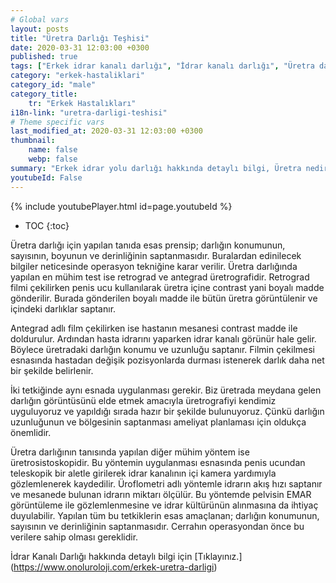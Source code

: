 ```yaml
---
# Global vars
layout: posts
title: "Üretra Darlığı Teşhisi"
date: 2020-03-31 12:03:00 +0300
published: true
tags: ["Erkek idrar kanalı darlığı", "İdrar kanalı darlığı", "Üretra darlığı" , "Erkek üretra darlığı", "Üretra nedir", " Üretra darlığı belirti", "Üretra darlığı teşhis", "Üretra darlığı tedavi", "Üretra darlığı ameliyatı", "Üretroplasti nedir", "Üretroplasti", "Üretroplasti ameliyatı tipleri", "Bulber üretroplasti,", "Bulbomembranöz üretroplasti", "Üretra kopması", "ön üretra darlığı" , "idrar kanalı darlığı tedavi", "Üretra darlığı nedeni" , "Üretra darlığı kapalı ameliyat" , "Üretra darlığı açık ameliyat" , "Perineal Üretroplasti" , "Penis başı darlığı" , "idrar kanalı darlığı ameliyatı" , "idrar kanalı kopması"]
category: "erkek-hastaliklari"
category_id: "male"
category_title:
    tr: "Erkek Hastalıkları"
i18n-link: "uretra-darligi-teshisi"
# Theme specific vars
last_modified_at: 2020-03-31 12:03:00 +0300
thumbnail:
    name: false
    webp: false
summary: "Erkek idrar yolu darlığı hakkında detaylı bilgi, Üretra nedir, Üretra darlıkları belirtileri ve Teşhisi, Üretra darlığının tedavisi, Üretra darlığı ameliyatı, Üretroplasti nedir?, Üretroplasti ameliyatı tipleri, Bulber üretroplasti, Penile üretoplasti, Bulbomembranöz üretroplasti, Üretra kopması, ön üretra daralması"
youtubeId: False
---
```

{% include youtubePlayer.html id=page.youtubeId %}

* TOC
{:toc}

Üretra darlığı için yapılan tanıda esas prensip; darlığın konumunun, sayısının, boyunun ve derinliğinin saptanmasıdır. Buralardan edinilecek bilgiler neticesinde operasyon tekniğine karar verilir. Üretra darlığında yapılan en mühim test ise retrograd ve antegrad üretrografidir. Retrograd filmi çekilirken penis ucu kullanılarak üretra içine contrast yani boyalı madde gönderilir. Burada gönderilen boyalı madde ile bütün üretra görüntülenir ve içindeki darlıklar saptanır.

Antegrad adlı film çekilirken ise hastanın mesanesi contrast madde ile doldurulur. Ardından hasta idrarını yaparken idrar kanalı görünür hale gelir. Böylece üretradaki darlığın konumu ve uzunluğu saptanır. Filmin çekilmesi esnasında hastadan değişik pozisyonlarda durması istenerek darlık daha net bir şekilde belirlenir.

İki tetkiğinde aynı esnada uygulanması gerekir. Biz üretrada meydana gelen darlığın görüntüsünü elde etmek amacıyla üretrografiyi kendimiz uyguluyoruz ve yapıldığı sırada hazır bir şekilde bulunuyoruz. Çünkü darlığın uzunluğunun ve bölgesinin saptanması ameliyat planlaması için oldukça önemlidir.

Üretra darlığının tanısında yapılan diğer mühim yöntem ise üretrosistoskopidir. Bu yöntemin uygulanması esnasında penis ucundan teleskopik bir aletle girilerek idrar kanalının içi kamera yardımıyla gözlemlenerek kaydedilir. Üroflometri adlı yöntemle idrarın akış hızı saptanır ve mesanede bulunan idrarın miktarı ölçülür. Bu yöntemde pelvisin EMAR görüntüleme ile gözlemlenmesine ve idrar kültürünün alınmasına da ihtiyaç duyulabilir. Yapılan tüm bu tetkiklerin esas amaçlanan; darlığın konumunun, sayısının ve derinliğinin saptanmasıdır. Cerrahın operasyondan önce bu verilere sahip olması gereklidir.


İdrar Kanalı Darlığı hakkında detaylı bilgi için [Tıklayınız.] (https://www.onoluroloji.com/erkek-uretra-darligi)
